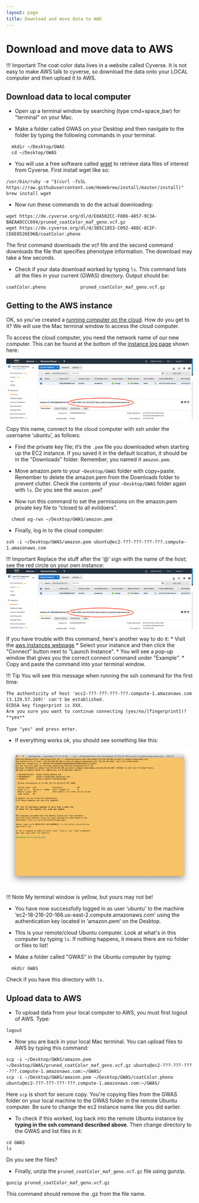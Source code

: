 ```yaml
---
layout: page
title: Download and move data to AWS
---
```


Download and move data to AWS
==============================

!!! Important
    The coat color data lives in a website called Cyverse. It is not easy to make AWS talk to cyverse, so download the data onto your LOCAL computer and then upload it to AWS.

## Download data to local computer

* Open up a terminal window by searching (type cmd+space_bar) for "terminal" on your Mac.

* Make a folder called GWAS on your Desktop and then navigate to the folder by typing the following commands in your terminal:

```
  mkdir ~/Desktop/GWAS
  cd ~/Desktop/GWAS
```
* You will use a free software called [wget](https://en.wikipedia.org/wiki/Wget) to retrieve data files of interest from Cyverse. First install wget like so:

```
/usr/bin/ruby -e "$(curl -fsSL https://raw.githubusercontent.com/Homebrew/install/master/install)"
brew install wget
```

* Now run these commands to do the actual downloading:

```
wget https://de.cyverse.org/dl/d/E0A502CC-F806-4857-9C3A-BAEAA0CCC694/pruned_coatColor_maf_geno.vcf.gz
wget https://de.cyverse.org/dl/d/3B5C1853-C092-488C-8C2F-CE6E8526E96B/coatColor.pheno
```
The first command downloads the vcf file and the second command downloads the file that specifies phenotype information. The download may take a few seconds.

* Check if your data download worked by typing `ls`. This command lists all the files in your current (GWAS) directory. Output should be:

```
coatColor.pheno				pruned_coatColor_maf_geno.vcf.gz
```


## Getting to the AWS instance

OK, so you've created a [running computer on the cloud](aws_instance_setup.md). How do you get to it? We will use the Mac terminal window to access the cloud computer.

To access the cloud computer, you need the network name of our new computer. This can be found at the bottom of the [instance log page](https://us-east-2.console.aws.amazon.com/ec2/v2/home?region=us-east-2#Instances:sort=instanceId) shown here:

![](images/publicDNS.png)

Copy this name, connect to the cloud computer with ssh under the username ‘ubuntu’, as follows:

* Find the private key file; it’s the `.pem` file you downloaded when starting up the EC2 instance. If you saved it in the default location, it should be in the "Downloads" folder. Remember, you named it `amazon.pem`.

* Move amazon.pem to your `~Desktop/GWAS` folder with copy+paste. Remember to delete the amazon.pem from the Downloads folder to prevent clutter. Check the contents of your `~Desktop/GWAS` folder again with `ls`. Do you see the `amazon.pem`?

* Now run this command to set the permissions on the amazon.pem private key file to “closed to all evildoers”.

```
  chmod og-rwx ~/Desktop/GWAS/amazon.pem
```

* Finally, log in to the cloud computer:

```
ssh -i ~/Desktop/GWAS/amazon.pem ubuntu@ec2-???-???-???-???.compute-1.amazonaws.com
```

!!! Important
    Replace the stuff after the ‘@’ sign with the name of the host; see the red circle on your own instance:
    ![](images/publicDNS.png)

If you have trouble with this command, here's another way to do it:
    * Visit the [aws instances webpage](https://us-east-2.console.aws.amazon.com/ec2/v2/home?region=us-east-2#Instances:sort=instanceId)
    * Select your instance and then click the "Connect" button next to "Launch Instance".
    * You will see a pop-up window that gives you the correct connect command under "Example".
    * Copy and paste the command into your terminal window.

!!! Tip
    You will see this message when running the ssh command for the first time:

    The authenticity of host 'ecc2-???-???-???-???.compute-1.amazonaws.com (3.129.57.169)' can't be established.
    ECDSA key fingerprint is XXX.
    Are you sure you want to continue connecting (yes/no/[fingerprint])? **yes**

    Type "yes" and press enter.


* If everything works ok, you should see something like this:

![](images/AWS_Connected.png)

!!! Note
    My terminal window is yellow, but yours may not be!

* You have now successfully logged in as user ‘ubuntu’ to the machine ‘ec2-18-216-20-166.us-east-2.compute.amazonaws.com’ using the authentication key located in ‘amazon.pem’ on the Desktop.

* This is your remote/cloud Ubuntu computer. Look at what's in this computer by typing `ls`. If nothing happens, it means there are no folder or files to list!

* Make a folder called "GWAS" in the Ubuntu computer by typing:

```
  mkdir GWAS
```
Check if you have this directory with `ls`.


## Upload data to AWS

* To upload data from your local computer to AWS, you must first logout of AWS. Type:

```
logout
```

* Now you are back in your local Mac terminal. You can upload files to AWS by typing this command:

```
scp -i ~/Desktop/GWAS/amazon.pem ~/Desktop/GWAS/pruned_coatColor_maf_geno.vcf.gz ubuntu@ec2-???-???-???-???.compute-1.amazonaws.com:~/GWAS/
scp -i ~/Desktop/GWAS/amazon.pem ~/Desktop/GWAS/coatColor.pheno ubuntu@ec2-???-???-???-???.compute-1.amazonaws.com:~/GWAS/
```
Here `scp` is short for secure copy. You're copying files from the GWAS folder on your local machine to the GWAS folder in the remote Ubuntu computer. Be sure to change the ec2 instance name like you did earlier.

* To check if this worked, log back into the remote Ubuntu instance by **typing in the ssh command described above**. Then change directory to the GWAS and list files in it:

```
cd GWAS
ls
```
Do you see the files?

* Finally, unzip the `pruned_coatColor_maf_geno.vcf.gz` file using gunzip.

```
gunzip pruned_coatColor_maf_geno.vcf.gz
```
This command should remove the .gz from the file name.
